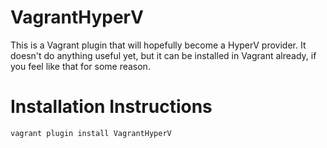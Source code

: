 # VagrantHyperV

This is a Vagrant plugin that will hopefully become a HyperV provider. It doesn't do anything useful yet, but it can be installed in Vagrant already, if you feel like that for some reason.

Installation Instructions
=========================

```
vagrant plugin install VagrantHyperV
```
